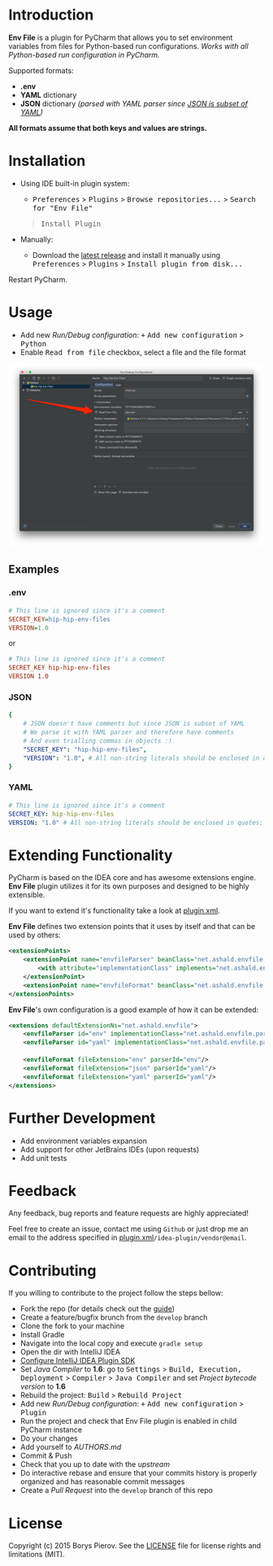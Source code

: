 # Introduction

**Env File** is a plugin for PyCharm that allows you to set environment variables from files for Python-based run 
configurations.  *Works with all Python-based run configuration in PyCharm.*

Supported formats:

- **.env**
- **YAML** dictionary
- **JSON** dictionary *(parsed with YAML parser since [JSON is subset of YAML][json-is-yaml])*

**All formats assume that both keys and values are strings.**

# Installation

- Using IDE built-in plugin system:
  - <kbd>Preferences</kbd> > <kbd>Plugins</kbd> > <kbd>Browse repositories...</kbd> > <kbd>Search for "Env File"</kbd> 
  > <kbd>Install Plugin</kbd>
  
- Manually:
  - Download the [latest release][latest-release] and install it manually using <kbd>Preferences</kbd> > 
  <kbd>Plugins</kbd> > <kbd>Install plugin from disk...</kbd>
  
Restart PyCharm.

# Usage

- Add new *Run/Debug configuration*: <kbd>+</kbd> <kbd>Add new configuration</kbd> > <kbd>Python</kbd>
- Enable <kbd>Read from file</kbd> checkbox, select a file and the file format

![Read from file](./resources/example.png)

## Examples

### .env

```ini
# This line is ignored since it's a comment
SECRET_KEY=hip-hip-env-files
VERSION=1.0
```

or 

```ini
# This line is ignored since it's a comment
SECRET_KEY hip-hip-env-files
VERSION 1.0
```

### JSON

```yaml
{
    # JSON doesn't have comments but since JSON is subset of YAML
    # We parse it with YAML parser and therefore have comments
    # And even trialling commas in objects :)
    "SECRET_KEY": "hip-hip-env-files",
    "VERSION": "1.0", # All non-string literals should be enclosed in quotes; btw this is ignored too
}
```
    
### YAML

```yaml
# This line is ignored since it's a comment
SECRET_KEY: hip-hip-env-files
VERSION: "1.0" # All non-string literals should be enclosed in quotes; btw this is ignored too 
```

# Extending Functionality

PyCharm is based on the IDEA core and has awesome extensions engine. **Env File** plugin utilizes it for its own 
purposes and designed to be highly extensible.

If you want to extend it's functionality take a look at [plugin.xml](./META-INF/plugin.xml). 

**Env File** defines two extension points that it uses by itself and that can be used by others:

```xml
<extensionPoints>
    <extensionPoint name="envfileParser" beanClass="net.ashald.envfile.parsers.EnvFileParserExtension">
        <with attribute="implementationClass" implements="net.ashald.envfile.parsers.EnvFileParser"/>
    </extensionPoint>
    <extensionPoint name="envfileFormat" beanClass="net.ashald.envfile.formats.EnvFileFormatExtension"/>
</extensionPoints>
```

**Env File**'s own configuration is a good example of how it can be extended:

```xml
<extensions defaultExtensionNs="net.ashald.envfile">
    <envfileParser id="env" implementationClass="net.ashald.envfile.parsers.DotEnvFileParser"/>
    <envfileParser id="yaml" implementationClass="net.ashald.envfile.parsers.YamlFileParser"/>
    
    <envfileFormat fileExtension="env" parserId="env"/>
    <envfileFormat fileExtension="json" parserId="yaml"/>
    <envfileFormat fileExtension="yaml" parserId="yaml"/>
</extensions>
```

# Further Development

- Add environment variables expansion
- Add support for other JetBrains IDEs (upon requests)
- Add unit tests

# Feedback

Any feedback, bug reports and feature requests are highly appreciated!

Feel free to create an issue, contact me using `Github` or just drop me an email to the address specified in 
[plugin.xml](./META-INF/plugin.xml)`/idea-plugin/vendor@email`. 

# Contributing

If you willing to contribute to the project follow the steps bellow:

- Fork the repo (for details check out the [guide][fork-guide])
- Create a feature/bugfix brunch from the `develop` branch
- Clone the fork to your machine
- Install Gradle
- Navigate into the local copy and execute `gradle setup`
- Open the dir with IntelliJ IDEA
- [Configure IntelliJ IDEA Plugin SDK][idea-sdk-configuration]
- Set *Java Compiler* to **1.6**: go to <kbd>Settings</kbd> > <kbd>Build, Execution, Deployment</kbd> > 
<kbd>Compiler</kbd> > <kbd>Java Compiler</kbd> and set *Project bytecode version* to **1.6**
- Rebuild the project: <kbd>Build</kbd> > <kbd>Rebuild Project</kbd> 
- Add new *Run/Debug configuration*: <kbd>+</kbd> <kbd>Add new configuration</kbd> > <kbd>Plugin</kbd> 
- Run the project and check that Env File plugin is enabled in child PyCharm instance
- Do your changes
- Add yourself to *AUTHORS.md*
- Commit & Push
- Check that you up to date with the *upstream*
- Do interactive rebase and ensure that your commits history is properly organized and has reasonable commit messages
- Create a *Pull Request* into the `develop` branch of this repo

# License

Copyright (c) 2015 Borys Pierov. See the [LICENSE](./LICENSE) file for license rights and limitations (MIT).

[json-is-yaml]:           https://en.wikipedia.org/wiki/YAML#JSON
[latest-release]:         https://github.com/Ashald/EnvFile/releases/latest
[fork-guide]:             https://help.github.com/articles/fork-a-repo/
[idea-sdk-configuration]: http://confluence.jetbrains.com/display/IntelliJIDEA/Prerequisites
